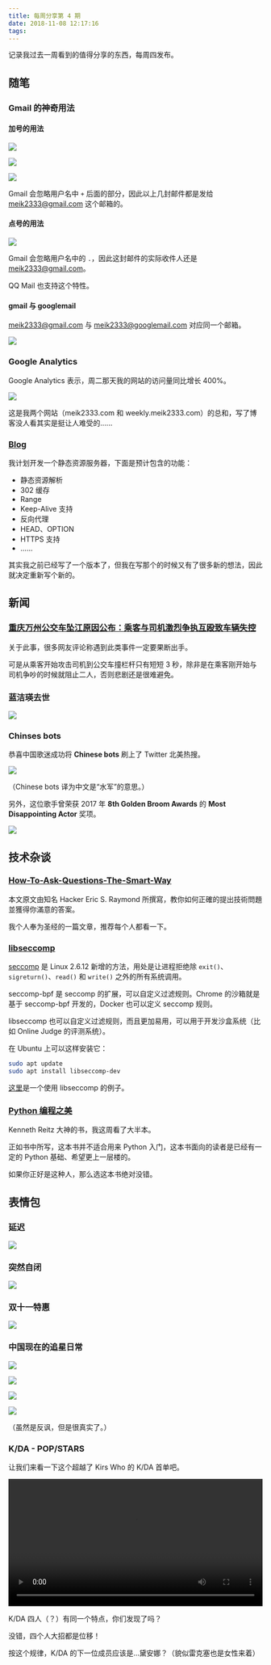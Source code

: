 ```yaml
---
title: 每周分享第 4 期
date: 2018-11-08 12:17:16
tags:
---
```


记录我过去一周看到的值得分享的东西，每周四发布。

<!--more-->

## 随笔

### Gmail 的神奇用法

#### 加号的用法

![](/weekly4/gmail.png)

![](/weekly4/gmail1.png)

![](/weekly4/gmail2.png)

Gmail 会忽略用户名中 `+` 后面的部分，因此以上几封邮件都是发给 meik2333@gmail.com 这个邮箱的。

#### 点号的用法

![](/weekly4/gmail3.png)

Gmail 会忽略用户名中的 `.`，因此这封邮件的实际收件人还是 meik2333@gmail.com。

QQ Mail 也支持这个特性。

#### gmail 与 googlemail

meik2333@gmail.com 与 meik2333@googlemail.com 对应同一个邮箱。

![](/weekly4/googlemail.png)

### Google Analytics

Google Analytics 表示，周二那天我的网站的访问量同比增长 400%。

![](/weekly4/analytics.png)

这是我两个网站（meik2333.com 和 weekly.meik2333.com）的总和，写了博客没人看其实是挺让人难受的......

### [Blog](https://github.com/MeiK2333/blog)

我计划开发一个静态资源服务器，下面是预计包含的功能：

- 静态资源解析
- 302 缓存
- Range
- Keep-Alive 支持
- 反向代理
- HEAD、OPTION
- HTTPS 支持
- ......

其实我之前已经写了一个版本了，但我在写那个的时候又有了很多新的想法，因此就决定重新写个新的。

## 新闻

### [重庆万州公交车坠江原因公布：乘客与司机激烈争执互殴致车辆失控](http://cq.people.com.cn/n2/2018/1102/c365401-32235920.html)

关于此事，很多网友评论称遇到此类事件一定要果断出手。

可是从乘客开始攻击司机到公交车撞栏杆只有短短 3 秒，除非是在乘客刚开始与司机争吵的时候就阻止二人，否则悲剧还是很难避免。

### 蓝洁瑛去世

![](/weekly4/30娘.jpeg)

### Chinses bots

恭喜中国歌迷成功将 **Chinese bots** 刷上了 Twitter 北美热搜。

![](/weekly4/chinese-bots.png)

（Chinese bots 译为中文是“水军”的意思。）

另外，这位歌手曾荣获 2017 年 **8th Golden Broom Awards** 的 **Most Disappointing Actor** 奖项。

![](/weekly4/most-disappointing-actor.png)

## 技术杂谈

### [How-To-Ask-Questions-The-Smart-Way](https://github.com/ryanhanwu/How-To-Ask-Questions-The-Smart-Way)

本文原文由知名 Hacker Eric S. Raymond 所撰寫，教你如何正確的提出技術問題並獲得你滿意的答案。

我个人奉为圣经的一篇文章，推荐每个人都看一下。

### [libseccomp](https://github.com/seccomp/libseccomp)

[seccomp](https://en.wikipedia.org/wiki/Seccomp) 是 Linux 2.6.12 新增的方法，用处是让进程拒绝除 `exit()`、`sigreturn()`、`read()` 和 `write()` 之外的所有系统调用。

seccomp-bpf 是 seccomp 的扩展，可以自定义过滤规则。Chrome 的沙箱就是基于 seccomp-bpf 开发的，Docker 也可以定义 seccomp 规则。

libseccomp 也可以自定义过滤规则，而且更加易用，可以用于开发沙盒系统（比如 Online Judge 的评测系统）。

在 Ubuntu 上可以这样安装它：

```bash
sudo apt update
sudo apt install libseccomp-dev
```

[这里](https://blog.yadutaf.fr/2014/05/29/introduction-to-seccomp-bpf-linux-syscall-filter/)是一个使用 libseccomp 的例子。

### [Python 编程之美](https://book.douban.com/subject/30314669/)

Kenneth Reitz 大神的书，我这周看了大半本。

正如书中所写，这本书并不适合用来 Python 入门，这本书面向的读者是已经有一定的 Python 基础、希望更上一层楼的。

如果你正好是这种人，那么选这本书绝对没错。

## 表情包

### 延迟

![](/weekly4/ping.jpg)

### 突然自闭

![](/weekly4/close.jpg)

### 双十一特惠

![](/weekly4/1111.jpg)

### 中国现在的追星日常

![](/weekly4/fans0.png)

![](/weekly4/fans1.png)

![](/weekly4/fans2.png)

![](/weekly4/fans3.png)

（虽然是反讽，但是很真实了。）

### K/DA - POP/STARS

让我们来看一下这个超越了 Kirs Who 的 K/DA 首单吧。

<video src="/weekly4/kda.mp4" controls="controls" width="100%">
Your browser does not support the audio tag.
</video>

K/DA 四人（？）有同一个特点，你们发现了吗？

没错，四个人大招都是位移！

按这个规律，K/DA 的下一位成员应该是...黛安娜？（貌似雷克塞也是女性来着）
